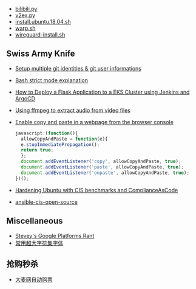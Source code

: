 
- [bilibili.py](https://github.com/jckling/Daily-Bonus/blob/master/Bilibili/bilibili_checkin.py)
- [v2ex.py](https://github.com/jckling/Daily-Bonus/blob/master/V2EX/v2ex_checkin.py)
- [install.ubuntu.18.04.sh](https://github.com/haoel/haoel.github.io/blob/master/scripts/install.ubuntu.18.04.sh)
- [warp.sh](https://github.com/P3TERX/warp.sh)
- [wireguard-install.sh](https://github.com/angristan/wireguard-install)


## Swiss Army Knife

- [Setup multiple git identities & git user informations](https://gist.github.com/bgauduch/06a8c4ec2fec8fef6354afe94358c89e)
- [Bash strict mode explanation](https://gist.github.com/mohanpedala/1e2ff5661761d3abd0385e8223e16425)
- [How to Deploy a Flask Application to a EKS Cluster using Jenkins and ArgoCD](https://gist.github.com/chanakayakamble/df0810f176e36718be59afe5e0b5428c)
- [Using ffmpeg to extract audio from video files](https://gist.github.com/00001101-xt/ce4901ac2364ff017faaac47b1515a54)

- [Enable copy and paste in a webpage from the browser console](https://gist.github.com/dctec/087a33bf39b35d57a52e9eb019d22887)

  ```javascript
  javascript:(function(){
    allowCopyAndPaste = function(e){
    e.stopImmediatePropagation();
    return true;
    };
    document.addEventListener('copy', allowCopyAndPaste, true);
    document.addEventListener('paste', allowCopyAndPaste, true);
    document.addEventListener('onpaste', allowCopyAndPaste, true);
  })();
  ```


- [Hardening Ubuntu with CIS benchmarks and ComplianceAsCode](https://gist.github.com/craig-m-unsw/3c0d284108496c6c5d35ddaf1ba4c284)
- [ansible-cis-open-source](https://gist.github.com/kgriffs/a3937936122281e59bf24b3cf2e86071)


## Miscellaneous

- [Stevey's Google Platforms Rant](https://gist.github.com/chitchcock/1281611)
- [常用超大字符集字体](https://gist.github.com/dzcpy/dec6ca5c81e1700ff42864f63ea55230)


## 抢购秒杀

- [大麦网自动购票](https://github.com/ClassmateLin/dm-ticket)
